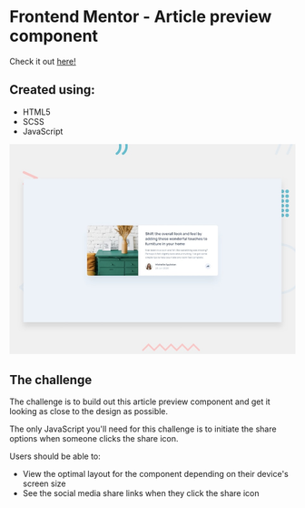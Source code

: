 # Frontend Mentor - Article preview component

Check it out [here!](https://ianbrdeguzman.github.io/article-preview-component/)

## Created using:

-   HTML5
-   SCSS
-   JavaScript

![Design preview for the Article preview component coding challenge](./design/desktop-preview.jpg)

## The challenge

The challenge is to build out this article preview component and get it looking as close to the design as possible.

The only JavaScript you'll need for this challenge is to initiate the share options when someone clicks the share icon.

Users should be able to:

-   View the optimal layout for the component depending on their device's screen size
-   See the social media share links when they click the share icon
